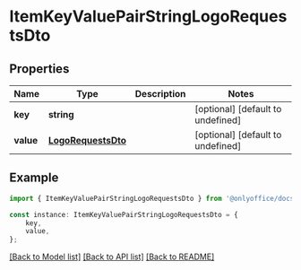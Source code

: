 # ItemKeyValuePairStringLogoRequestsDto


## Properties

Name | Type | Description | Notes
------------ | ------------- | ------------- | -------------
**key** | **string** |  | [optional] [default to undefined]
**value** | [**LogoRequestsDto**](LogoRequestsDto.md) |  | [optional] [default to undefined]

## Example

```typescript
import { ItemKeyValuePairStringLogoRequestsDto } from '@onlyoffice/docspace-api-typescript';

const instance: ItemKeyValuePairStringLogoRequestsDto = {
    key,
    value,
};
```

[[Back to Model list]](../README.md#documentation-for-models) [[Back to API list]](../README.md#documentation-for-api-endpoints) [[Back to README]](../README.md)
